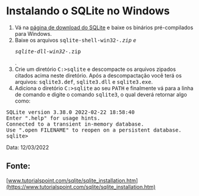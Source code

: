 # Instalando o SQLite no Windows

1. Vá na [página de download do SQLite](https://www.sqlite.org/download.html) e baixe os binários pré-compilados para Windows.
2. Baixe os arquivos <tt>sqlite-shell-win32-*.zip</tt> e <pre>sqlite-dll-win32-*.zip</pre>.
3. Crie um diretório <tt>C:\>sqlite</tt> e descompacte os arquivos zipados citados acima neste diretório. Após a descompactação você terá os arquivos: <tt>sqlite3.def</tt>, <tt>sqlite3.dll</tt> e <tt>sqlite3.exe</tt>.
4. Adiciona o diretório <tt>C:\>sqlite</tt> ao seu <tt>PATH</tt> e finalmente vá para a linha de comando e digite o comando <tt>sqlite3</tt>, o qual deverá retornar algo como:
<pre>
SQLite version 3.38.0 2022-02-22 18:58:40
Enter ".help" for usage hints.
Connected to a transient in-memory database.
Use ".open FILENAME" to reopen on a persistent database.
sqlite>
</pre>
<p>Data: 12/03/2022</p>

## Fonte:
[www.tutorialspoint.com/sqlite/sqlite_installation.htm](https://www.tutorialspoint.com/sqlite/sqlite_installation.htm)
